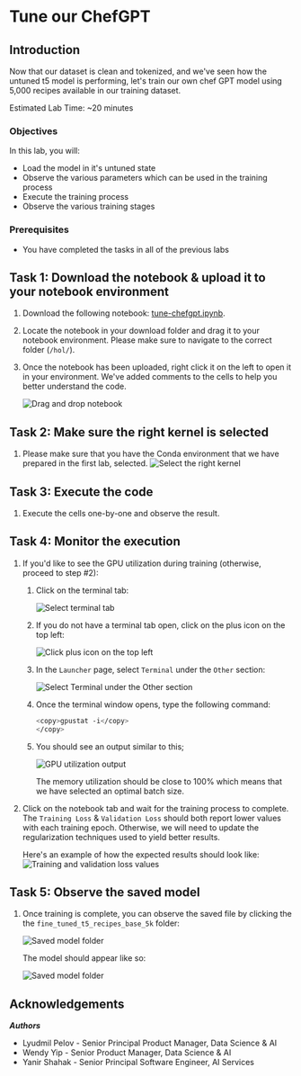 # Tune our ChefGPT

## Introduction

Now that our dataset is clean and tokenized, and we've seen how the untuned t5 model is performing, let's train our own chef GPT model using 5,000 recipes available in our training dataset.

Estimated Lab Time: ~20 minutes

### Objectives

In this lab, you will:

* Load the model in it's untuned state
* Observe the various parameters which can be used in the training process
* Execute the training process
* Observe the various training stages

### Prerequisites

* You have completed the tasks in all of the previous labs

## Task 1: Download the notebook & upload it to your notebook environment

1. Download the following notebook: [tune-chefgpt.ipynb](files/tune-chefgpt.ipynb).
1. Locate the notebook in your download folder and drag it to your notebook environment. Please make sure to navigate to the correct folder (`/hol/`).
1. Once the notebook has been uploaded, right click it on the left to open it in your environment. We've added comments to the cells to help you better understand the code.

   ![Drag and drop notebook](../8-try-untuned/images/drag-drop-notebook.gif)

## Task 2: Make sure the right kernel is selected

1. Please make sure that you have the Conda environment that we have prepared in the first lab, selected.
   ![Select the right kernel](images/select-kernel.jpg)

## Task 3: Execute the code

1. Execute the cells one-by-one and observe the result.

## Task 4: Monitor the execution

1. If you'd like to see the GPU utilization during training (otherwise, proceed to step #2):

    1. Click on the terminal tab:

       ![Select terminal tab](images/open-terminal.jpg)

    2. If you do not have a terminal tab open, click on the plus icon on the top left:

       ![Click plus icon on the top left](images/click-plus-icon.jpg)

    3. In the `Launcher` page, select `Terminal` under the `Other` section:

       ![Select Terminal under the Other section](images/select-terminal.jpg)

    4. Once the terminal window opens, type the following command:

       ```bash
       <copy>gpustat -i</copy>
       </copy>
       ```

    5. You should see an output similar to this;

       ![GPU utilization output](images/gpu-utilization.jpg)

       The memory utilization should be close to 100% which means that we have selected an optimal batch size.

2. Click on the notebook tab and wait for the training process to complete.
   The `Training Loss` & `Validation Loss` should both report lower values with each training epoch.
   Otherwise, we will need to update the regularization techniques used to yield better results.

   Here's an example of how the expected results should look like:
   ![Training and validation loss values](images/training-and-validation-loss-values.jpg)

## Task 5: Observe the saved model

1. Once training is complete, you can observe the saved file by clicking the the `fine_tuned_t5_recipes_base_5k` folder:

   ![Saved model folder](images/saved-model-folder.jpg)

   The model should appear like so:

   ![Saved model folder](images/saved-model.jpg)

## **Acknowledgements**

***Authors***

* Lyudmil Pelov - Senior Principal Product Manager, Data Science & AI
* Wendy Yip - Senior Product Manager, Data Science & AI
* Yanir Shahak - Senior Principal Software Engineer, AI Services
